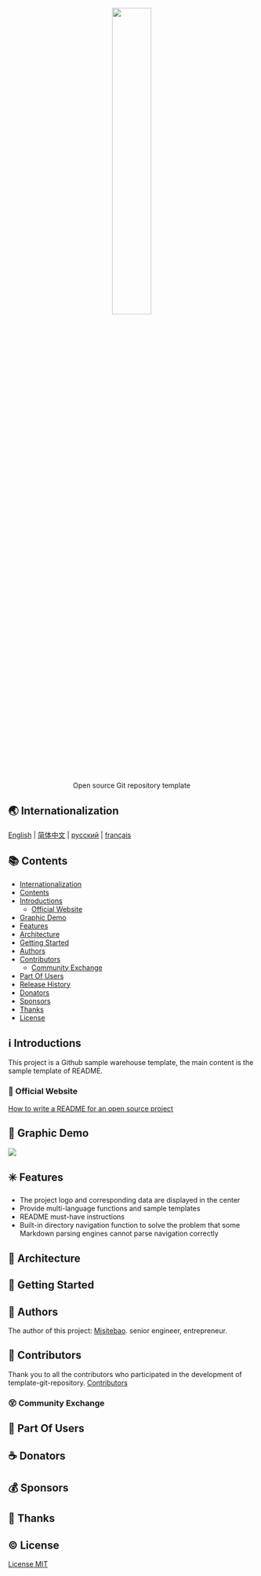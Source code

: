 <!-- # README -->
<p align="center">
  <img src="https://cdn.jsdelivr.net/gh/misitebao/CDN@master/gravatar_tigateam.png" width="40%" /><br/>
</p>
<p align="center">
Open source Git repository template
</p>

<span id="nav-1"></span>

## 🌏 Internationalization

[English](README.md) | [简体中文](README.zh-Hans.md) | [русский](README.ru.md) | [français](README.fr.md)

<span id="nav-2"></span>

## 📚 Contents

- [Internationalization](#nav-1)
- [Contents](#nav-2)
- [Introductions](#nav-3)
  - [Official Website](#nav-3-1)
- [Graphic Demo](#nav-4)
- [Features](#nav-5)
- [Architecture](#nav-6)
- [Getting Started](#nav-7)
- [Authors](#nav-8)
- [Contributors](#nav-9)
  - [Community Exchange](#nav-9-1)
- [Part Of Users](#nav-10)
- [Release History](CHANGE.md)
- [Donators](#nav-11)
- [Sponsors](#nav-12)
- [Thanks](#nav-13)
- [License](#nav-14)

<span id="nav-3"></span>

## ℹ️ Introductions

This project is a Github sample warehouse template, the main content is the sample template of README.

<span id="nav-3-1"></span>

### 🔔 Official Website

[How to write a README for an open source project](https://blog.misitebao.com/posts/%E7%BC%96%E7%A8%8B%E6%8A%80%E6%9C%AF/%E5%A6%82%E4%BD%95%E5%86%99%E5%A5%BD%E5%BC%80%E6%BA%90%E9%A1%B9%E7%9B%AE%E7%9A%84readme-%E8%87%AA%E7%94%A8git%E4%BB%93%E5%BA%93%E6%A8%A1%E6%9D%BF%E5%88%86%E4%BA%AB/)

<span id="nav-4"></span>

## 🌅 Graphic Demo

![](https://cdn.jsdelivr.net/gh/misitebao/CDN@main/md/20210727130417.png)

<span id="nav-5"></span>

## ✳️ Features

- The project logo and corresponding data are displayed in the center
- Provide multi-language functions and sample templates
- README must-have instructions
- Built-in directory navigation function to solve the problem that some Markdown parsing engines cannot parse navigation correctly

<span id="nav-6"></span>

## 🍊 Architecture

<span id="nav-7"></span>

## 💎 Getting Started

<span id="nav-8"></span>

## 🙆 Authors

The author of this project: [Misitebao](https://github.com/misitebao). senior engineer, entrepreneur.

<span id="nav-9"></span>

## 🌟 Contributors

Thank you to all the contributors who participated in the development of template-git-repository. [Contributors](https://github.com/misitebao/template-git-repository/graphs/contributors)

<span id="nav-9-1"></span>

### 😵 Community Exchange

<span id="nav-10"></span>

## 👼 Part Of Users

<span id="nav-11"></span>

## ☕ Donators

<span id="nav-12"></span>

## 💰 Sponsors

<span id="nav-13"></span>

## 👏 Thanks

<span id="nav-14"></span>

## ©️ License

[License MIT](LICENSE)
